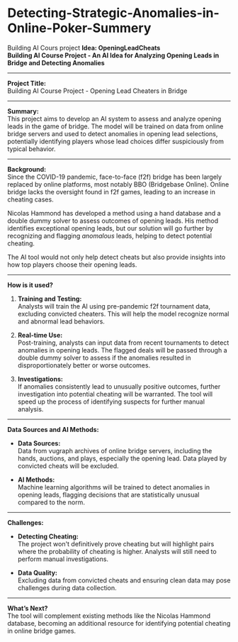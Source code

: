 # Detecting-Strategic-Anomalies-in-Online-Poker-Summery
Building AI Cours project 
**Idea: OpeningLeadCheats**  
**Building AI Course Project - An AI Idea for Analyzing Opening Leads in Bridge and Detecting Anomalies**

---

**Project Title:**  
Building AI Course Project - Opening Lead Cheaters in Bridge

---

**Summary:**  
This project aims to develop an AI system to assess and analyze opening leads in the game of bridge. The model will be trained on data from online bridge servers and used to detect anomalies in opening lead selections, potentially identifying players whose lead choices differ suspiciously from typical behavior.

---

**Background:**  
Since the COVID-19 pandemic, face-to-face (f2f) bridge has been largely replaced by online platforms, most notably BBO (Bridgebase Online). Online bridge lacks the oversight found in f2f games, leading to an increase in cheating cases. 

Nicolas Hammond has developed a method using a hand database and a double dummy solver to assess outcomes of opening leads. His method identifies exceptional opening leads, but our solution will go further by recognizing and flagging *anomalous* leads, helping to detect potential cheating.

The AI tool would not only help detect cheats but also provide insights into how top players choose their opening leads.

---

**How is it used?**  
1. **Training and Testing:**  
   Analysts will train the AI using pre-pandemic f2f tournament data, excluding convicted cheaters. This will help the model recognize normal and abnormal lead behaviors.
  
2. **Real-time Use:**  
   Post-training, analysts can input data from recent tournaments to detect anomalies in opening leads. The flagged deals will be passed through a double dummy solver to assess if the anomalies resulted in disproportionately better or worse outcomes. 

3. **Investigations:**  
   If anomalies consistently lead to unusually positive outcomes, further investigation into potential cheating will be warranted. The tool will speed up the process of identifying suspects for further manual analysis.

---

**Data Sources and AI Methods:**  
- **Data Sources:**  
  Data from vugraph archives of online bridge servers, including the hands, auctions, and plays, especially the opening lead. Data played by convicted cheats will be excluded.
  
- **AI Methods:**  
  Machine learning algorithms will be trained to detect anomalies in opening leads, flagging decisions that are statistically unusual compared to the norm.

---

**Challenges:**  
- **Detecting Cheating:**  
  The project won't definitively prove cheating but will highlight pairs where the probability of cheating is higher. Analysts will still need to perform manual investigations.
  
- **Data Quality:**  
  Excluding data from convicted cheats and ensuring clean data may pose challenges during data collection.

---

**What’s Next?**  
The tool will complement existing methods like the Nicolas Hammond database, becoming an additional resource for identifying potential cheating in online bridge games.
